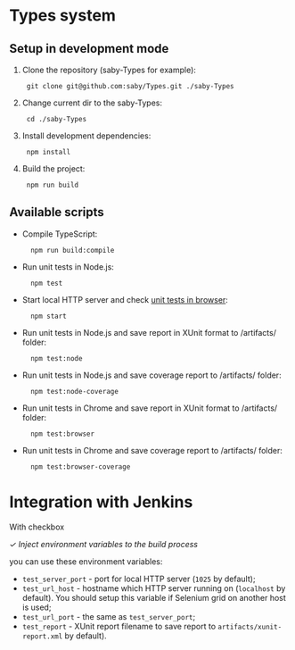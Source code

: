 # Types system

## Setup in development mode

1. Clone the repository (saby-Types for example):

        git clone git@github.com:saby/Types.git ./saby-Types

1. Change current dir to the saby-Types:

        cd ./saby-Types

1. Install development dependencies:

        npm install

1. Build the project:

        npm run build

## Available scripts

- Compile TypeScript:

        npm run build:compile

- Run unit tests in Node.js:

        npm test

- Start local HTTP server and check [unit tests in browser](http://localhost:1024/):

        npm start

- Run unit tests in Node.js and save report in XUnit format to /artifacts/ folder:

        npm test:node

- Run unit tests in Node.js and save coverage report to /artifacts/ folder:

        npm test:node-coverage

- Run unit tests in Chrome and save report in XUnit format to /artifacts/ folder:

        npm test:browser

- Run unit tests in Chrome and save coverage report to /artifacts/ folder:

        npm test:browser-coverage

# Integration with Jenkins

With checkbox

*✓ Inject environment variables to the build process*

you can use these environment variables:

- `test_server_port` - port for local HTTP server (`1025` by default);
- `test_url_host` - hostname which HTTP server running on (`localhost` by default). You should setup this variable if Selenium grid on another host is used;
- `test_url_port` - the same as `test_server_port`;
- `test_report` - XUnit report filename to save report to `artifacts/xunit-report.xml` by default).
